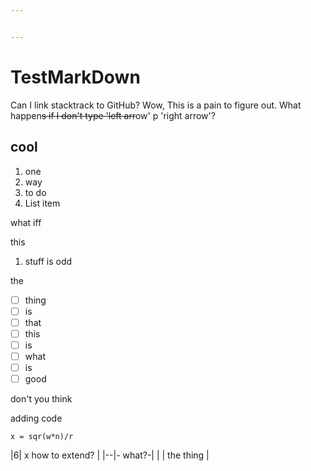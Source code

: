 ```yaml
---


---
```


# TestMarkDown
Can I link stacktrack to GitHub?
Wow, This is a pain to figure out.
What happen~~s if I don't type 'left arr~~ow' p 'right arrow'?

## cool

 1. one
 2. way
 3. to do
 4. List item

what 
iff

this

 1. stuff is odd

the

 - [ ] thing
 - [ ] is 
 - [ ] that 
 - [ ] this 
 - [ ] is 
 - [ ] what 
 - [ ] is 
 - [ ] good

don't you think

adding code

    x = sqr(w*n)/r

|6| x how to extend? |
|--|- what?-|
|  | the thing |


<!--stackedit_data:
eyJoaXN0b3J5IjpbLTk0NTU3OTc1MV19
-->